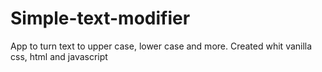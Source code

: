 # Simple-text-modifier
App to turn text to upper case, lower case and more. Created whit vanilla css, html and javascript
